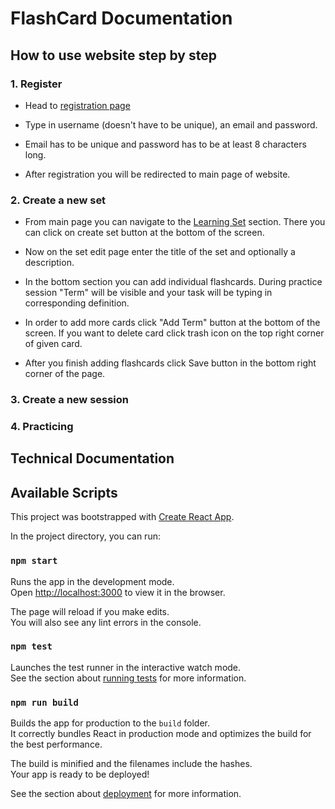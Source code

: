 # FlashCard Documentation

## How to use website step by step

### 1. Register

* Head to [registration page](https://flashcards-jj.com/register)
* Type in username (doesn't have to be unique), an email and password.

* Email has to be unique and password has to be at least 8 characters long.

* After registration you will be redirected to main page of website.

### 2. Create a new set

* From main page you can navigate to the [Learning Set](https://flashcards-jj.com/sets) section. There you can click on create set button at the bottom of the screen. 

* Now on the set edit page enter the title of the set and optionally a description.

* In the bottom section you can add individual flashcards. During practice session "Term" will be visible and your task will be typing in corresponding definition.

* In order to add more cards click "Add Term" button at the bottom of the screen. If you want to delete card click trash icon on the top right corner of given card.

* After you finish adding flashcards click Save button in the bottom right corner of the page.

### 3. Create a new session

### 4. Practicing

## Technical Documentation

## Available Scripts

This project was bootstrapped with [Create React App](https://github.com/facebook/create-react-app).

In the project directory, you can run:

### `npm start`

Runs the app in the development mode.\
Open [http://localhost:3000](http://localhost:3000) to view it in the browser.

The page will reload if you make edits.\
You will also see any lint errors in the console.

### `npm test`

Launches the test runner in the interactive watch mode.\
See the section about [running tests](https://facebook.github.io/create-react-app/docs/running-tests) for more information.

### `npm run build`

Builds the app for production to the `build` folder.\
It correctly bundles React in production mode and optimizes the build for the best performance.

The build is minified and the filenames include the hashes.\
Your app is ready to be deployed!

See the section about [deployment](https://facebook.github.io/create-react-app/docs/deployment) for more information.
